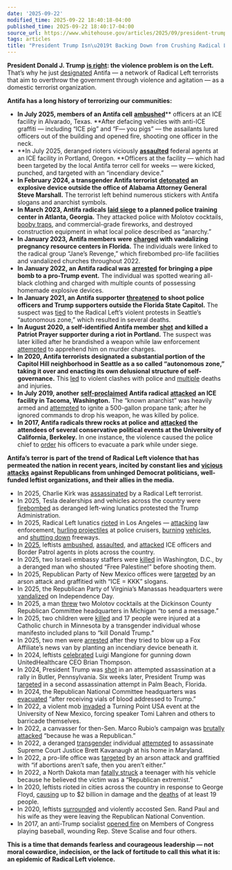 ```yaml
---
date: '2025-09-22'
modified_time: 2025-09-22 18:40:18-04:00
published_time: 2025-09-22 18:40:17-04:00
source_url: https://www.whitehouse.gov/articles/2025/09/president-trump-isnt-backing-down-from-crushing-radical-left-violence/
tags: articles
title: "President Trump Isn\u2019t Backing Down from Crushing Radical Left Violence"
---
```

 
**President Donald J. Trump** [**is
right**](https://x.com/RapidResponse47/status/1967359769603449320)**:
the violence problem is on the Left.** That’s why he just
[designated](https://x.com/RapidResponse47/status/1970250137193644374)
Antifa — a network of Radical Left terrorists that aim to overthrow the
government through violence and agitation — as a domestic terrorist
organization.

**Antifa has a long history of terrorizing our communities:**

-   **In July 2025, members of an Antifa cell**
    [**ambushed**](https://www.fox4news.com/news/texas-ice-detention-center-attack-alvarado)** officers
    at an ICE facility in Alvarado, Texas. **After defacing vehicles
    with anti-ICE graffiti — including “ICE pig” and “F— you pigs” — the
    assailants lured officers out of the building and opened fire,
    shooting one officer in the neck.
-   **In July 2025, deranged rioters
    viciously **[**assaulted**](https://katu.com/news/local/3-accused-of-assaulting-federal-officers-in-portland-ice-facility-protests-on-4th-of-july)** federal
    agents at an ICE facility in Portland, Oregon. **Officers at the
    facility — which had been targeted by the local Antifa terror cell
    for weeks — were kicked, punched, and targeted with an “incendiary
    device.”
-   **In February 2024, a transgender Antifa terrorist**
    [**detonated**](https://1819news.com/news/item/kyle-shideler-arrest-of-suspected-alabama-bomber-shows-antifa-is-not-just-a-portland-problem)
    **an explosive device outside the office of Alabama Attorney General
    Steve Marshall.** The terrorist left behind numerous stickers with
    Antifa slogans and anarchist symbols.
-   **In March 2023, Antifa radicals** [**laid
    siege**](https://www.wsj.com/opinion/atlanta-cop-city-attacks-georgia-police-training-site-63c4cf40)
    **to a planned police training center in Atlanta, Georgia.** They
    attacked police with Molotov cocktails, [booby
    traps](https://www.wsj.com/articles/cop-city-atlanta-georgia-booby-traps-intrenchment-park-protesters-56823adb?page=1),
    and commercial-grade fireworks, and destroyed construction equipment
    in what local police described as “anarchy.”
-   **In January 2023, Antifa members were**
    [**charged**](https://www.myfloridalegal.com/newsrelease/action-against-antifa-and-janes-revenge)
    **with vandalizing pregnancy resource centers in Florida.** The
    individuals were linked to the radical group “Jane’s Revenge,” which
    firebombed pro-life facilities and vandalized churches throughout
    2022.
-   **In January 2022, an Antifa radical was**
    [**arrested**](https://centerforsecuritypolicy.org/situation-report-alleged-antifa-supporter-armed-with-pipe-bombs-arrested-at-j6-prisoner-support-event/)
    **for bringing a pipe bomb to a pro-Trump event.** The individual
    was spotted wearing all-black clothing and charged with multiple
    counts of possessing homemade explosive devices.
-   **In January 2021, an Antifa supporter**
    [**threatened**](https://1819news.com/news/item/kyle-shideler-arrest-of-suspected-alabama-bomber-shows-antifa-is-not-just-a-portland-problem#:~:text=And%20in%20January%202021%2C%20the%20FBI%20arrested%20Antifa%20supporter%20Daniel%20Alan%20Baker%20in%20Tallahassee%2C%20Fla.%2C%20over%20alleged%20threats%20to%20shoot%20police%20officers%20and%20Trump%20supporters%20outside%20the%20state%20capitol.)
    **to shoot police officers and Trump supporters outside the Florida
    State Capitol.** The suspect was
    [tied](https://centerforsecuritypolicy.org/self-described-hardcore-leftist-who-fought-in-syria-arrested-for-targeting-trump-supporters/)
    to the Radical Left’s violent protests in Seattle’s “autonomous
    zone,” which resulted in several deaths.
-   **In August 2020, a self-identified Antifa member**
    [**shot**](https://www.npr.org/2020/09/04/909515885/protester-suspected-in-portland-shooting-death-killed-by-law-enforcement#:~:text=who%20identified%20with%20the%20militant%20antifascists%20known%20collectively%20as%20antifa)
    **and killed a Patriot Prayer supporter during a riot in Portland.**
    The suspect was later killed after he brandished a weapon while law
    enforcement
    [attempted](https://www.usmarshals.gov/news/press-release/us-marshals-statement-officer-involved-shooting-olympia-washington-september-3)
    to apprehend him on murder charges.
-   **In 2020, Antifa terrorists designated a substantial portion of the
    Capitol Hill neighborhood in Seattle as a so called “autonomous
    zone,” taking it over and enacting its own delusional structure of
    self-governance.** This
    [led](https://www.seattletimes.com/seattle-news/seattle-area-protests-live-updates-for-sunday-june-7/)
    to violent clashes with police and
    [multiple](https://www.kiro7.com/news/local/man-critically-injured-chop-shooting-says-he-was-victim-racial-attack/ZHXSJZLBEBGSHOUOO3FMWKQGFI/)
    deaths and injuries.
-   **In July 2019, another**
    [**self-proclaimed**](https://www.npr.org/2020/07/23/893533916/i-am-antifa-one-activist-s-violent-death-became-a-symbol-for-the-right-and-left#:~:text=In%20his%20letter%2C%20van%20Spronsen%20wrote%3A%20%22I%20am%20antifa%2C%22%20a%20reference%20to%20antifascist%20activists%20who%20fight%20the%20far%20right%20in%20a%20variety%20of%20extrajudicial%20ways%20%E2%80%94%20but%20seldom%20with%20fatal%20violence.)
    **Antifa radical**
    [**attacked**](https://www.thenewstribune.com/news/local/article232755852.html)
    **an ICE facility in Tacoma, Washington.** The “known anarchist” was
    heavily armed and
    [attempted](https://www.csis.org/blogs/examining-extremism/examining-extremism-antifa#:~:text=ignite%20a%20500%2Dgallon%20propane%20tank.)
    to ignite a 500-gallon propane tank; after he ignored commands to
    drop his weapon, he was killed by police.
-   **In 2017, Antifa radicals threw rocks at police and**
    [**attacked**](https://web.archive.org/web/20170428164423/http:/www.berkeleyside.com/2017/02/02/chaos-erupts-protesters-shut-yiannopolous-events-banks-downtown-vandalized/#:~:text=The%20protestors%20dressed%20in%20black%2C%20some%20of%20who%20called%20themselves%20%E2%80%9CBlack%20Bloc%2C%E2%80%9D%20or%20%E2%80%9CAntifa%E2%80%9D%20or%20who%20were%20members%20of%20BAMN%C2%A0%E2%80%93%20By%20Any%20Means%20Necessary%2C%20started%20to%20throw%20rocks%20at%20the%20police)
    **the attendees of several conservative political events at the
    University of California, Berkeley.** In one instance, the violence
    caused the police chief to
    [order](https://archive.is/GK5DN#selection-1101.0-1101.406:~:text=But%20antifa%20protesters,protesters%20and%20police.)
    his officers to evacuate a park while under siege.

**Antifa’s terror is part of the trend of Radical Left violence that has
permeated the nation in recent years, incited by constant lies and**
[**vicious
attacks**](https://www.whitehouse.gov/articles/2025/07/democrats-inspire-vicious-escalating-attacks-on-ice/#:~:text=This%20is%20the%20result%20of%20unhinged%20Democrats%20inciting%20rhetoric%20and%20lies%3A)
**against Republicans from unhinged Democrat politicians, well-funded
leftist organizations, and their allies in the media.**

-   In 2025, Charlie Kirk was
    [assassinated](https://nypost.com/2025/09/14/us-news/charlie-kirk-assassination-suspect-had-furry-fixation-trans-boyfriend-proclaimed-support-for-bidden/)
    by a Radical Left terrorist.
-   In 2025, Tesla dealerships and vehicles across the country were
    [firebombed](https://www.pbs.org/newshour/nation/as-musk-takes-prominent-role-in-trump-white-house-violent-attacks-on-tesla-dealerships-spike)
    as deranged left-wing lunatics protested the Trump Administration.
-   In 2025, Radical Left lunatics
    [rioted](https://www.whitehouse.gov/articles/2025/06/president-trump-is-stepping-up-where-democrats-wont/)
    in Los Angeles —
    [attacking](https://x.com/BillMelugin_/status/1931480398824890496) law
    enforcement, [hurling
    projectiles](https://x.com/camhigby/status/1931898138673221890) at
    police
    cruisers, [burning](https://x.com/AnthonyCabassa_/status/1931871344825876809) [vehicles](https://x.com/camhigby/status/1931868828176470394),
    and [shutting
    down](https://x.com/AnthonyCabassa_/status/1931845257886564433) freeways.
-   In
    [2025](https://www.whitehouse.gov/articles/2025/07/democrats-inspire-vicious-escalating-attacks-on-ice/),
    leftists
    [ambushed](https://www.fox4news.com/news/texas-ice-detention-center-attack-alvarado),
    [assaulted](https://katu.com/news/local/3-accused-of-assaulting-federal-officers-in-portland-ice-facility-protests-on-4th-of-july),
    and
    [attacked](https://apnews.com/article/mcallen-texas-border-patrol-shooting-8241ec60d26e54d7582a7e77f6ece01e)
    ICE officers and Border Patrol agents in plots across the country.
-   In 2025, two Israeli embassy staffers were
    [killed](https://apnews.com/article/israel-embassy-jewish-museum-shooting-10307b3b1a2a337e76730736b12ebbcb)
    in Washington, D.C., by a deranged man who shouted “Free Palestine!”
    before shooting them.
-   In 2025, Republican Party of New Mexico offices were
    [targeted](https://nypost.com/2025/04/07/opinion/how-leftist-rhetoric-fuels-violent-terror-as-national-dems-stand-back-and-stand-by/)
    by an arson attack and graffitied with “ICE = KKK” slogans.
-   In 2025, the Republican Party of Virginia’s Manassas headquarters
    were
    [vandalized](https://www.fox5dc.com/news/mannassas-gop-headquarters-vandalized-fourth-july)
    on Independence Day.
-   In 2025, a man
    [threw](https://www.cbsnews.com/detroit/news/molotov-cocktail-dickinson-county-gop-headquarters-michigan/)
    two Molotov cocktails at the Dickinson County Republican Committee
    headquarters in Michigan “to send a message.”
-   In 2025, two children were
    [killed](https://nypost.com/2025/08/27/us-news/minneapolis-catholic-school-gunman-idd-as-robin-westman-while-possible-manifesto-shows-psychotic-obsession-with-mass-shooters/)
    and 17 people were injured at a Catholic church in Minnesota by a
    transgender individual whose manifesto included plans to “kill
    Donald Trump.”
-   In 2025, two men were
    [arrested](https://www.foxnews.com/us/fbi-nabs-2-men-allegedly-placing-incendiary-device-under-fox-affiliate-news-vehicle)
    after they tried to blow up a Fox Affiliate’s news van by planting
    an incendiary device beneath it.
-   In 2024, leftists
    [celebrated](https://nypost.com/2024/12/12/opinion/luigi-mangione-frenzy-time-to-examine-left-wing-violence/)
    Luigi Mangione for gunning down UnitedHealthcare CEO Brian Thompson.
-   In 2024, President Trump was
    [shot](https://www.breitbart.com/2024-election/2025/07/11/butler-pa-one-year-later-would-be-trump-assassins-motive-remains-mystery/)
    in an attempted assassination at a rally in Butler, Pennsylvania.
    Six weeks later, President Trump was
    [targeted](https://nypost.com/2024/09/15/us-news/would-be-trump-assassin-idd-as-ryan-routh-58-of-hawaii-sources/)
    in a second assassination attempt in Palm Beach, Florida.
-   In 2024, the Republican National Committee headquarters was
    [evacuated](https://www.pbs.org/newshour/politics/republican-national-committees-headquarters-evacuated-after-vials-of-blood-are-addressed-to-trump#:~:text=Republican%20National%20Committee%27s%20headquarters%20evacuated,addressed%20to%20Trump%20%7C%20PBS%20News)
    “after receiving vials of blood addressed to Trump.”
-   In 2022, a violent mob
    [invaded](https://redstate.com/jenvanlaar/2022/09/16/breaking-violent-student-protesters-shut-down-tomi-lahren-speech-at-university-of-new-mexico-n628202)
    a Turning Point USA event at the University of New Mexico, forcing
    speaker Tomi Lahren and others to barricade themselves.
-   In 2022, a canvasser for then-Sen. Marco Rubio’s campaign was
    [brutally
    attacked](https://www.miamiherald.com/news/politics-government/article267893567.html)
    “because he was a Republican.”
-   In 2022, a deranged
    [transgender](https://nypost.com/2025/09/19/us-news/brett-kavanaughs-would-be-assassin-now-identifies-as-trans-woman-court-docs/)
    individual
    [attempted](https://www.politico.com/news/2025/04/08/brett-kavanaugh-assassination-attempt-plea-00278743)
    to assassinate Supreme Court Justice Brett Kavanaugh at his home in
    Maryland.
-   In 2022, a pro-life office was
    [targeted](https://nypost.com/2022/05/08/fire-at-wisconsin-anti-abortion-groups-office-looks-like-arson-cops/)
    by an arson attack and graffitied with “if abortions aren’t safe,
    then you aren’t either.”
-   In 2022, a North Dakota man [fatally
    struck](https://www.cnn.com/2022/09/22/us/north-dakota-teenager-vehicular-homicide)
    a teenager with his vehicle because he believed the victim was a
    “Republican extremist.”
-   In 2020, leftists rioted in cities across the country in response to
    George Floyd, [causing](https://archive.is/Udd8L) up to $2 billion
    in damage and the [deaths](https://archive.is/DZc7A) of at least 19
    people.
-   In 2020, leftists
    [surrounded](https://www.foxnews.com/politics/rand-paul-kelley-paul-attack-bloodthirsty-mob)
    and violently accosted Sen. Rand Paul and his wife as they were
    leaving the Republican National Convention.
-   In 2017, an anti-Trump socialist [opened
    fire](https://www.cnn.com/2017/06/14/homepage2/james-hodgkinson-profile)
    on Members of Congress playing baseball, wounding Rep. Steve Scalise
    and four others.

**This is a time that demands fearless and courageous leadership — not
moral cowardice, indecision, or the lack of fortitude to call this what
it is: an epidemic of Radical Left violence.**

